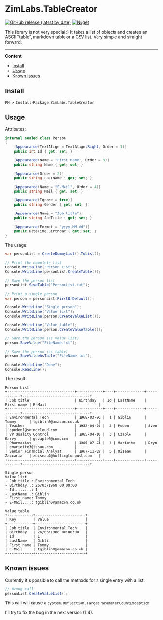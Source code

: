 # ZimLabs.TableCreator

[![GitHub release (latest by date)](https://img.shields.io/github/v/release/InvaderZim85/ZimLabs.TableCreator)](https://github.com/InvaderZim85/ZimLabs.TableCreator/releases) [![Nuget](https://img.shields.io/nuget/v/ZimLabs.TableCreator)](https://www.nuget.org/packages/ZimLabs.TableCreator/)

This library is not very special :) It takes a list of objects and creates an ASCII "table", markdown table or a CSV list. Very simple and straight forward.

---

**Content**

<!-- TOC -->

- [Install](#install)
- [Usage](#usage)
- [Known issues](#known-issues)

<!-- /TOC -->

## Install

```
PM > Install-Package ZimLabs.TableCreator
```

## Usage

Attributes:

```csharp
internal sealed class Person
{
    [Appearance(TextAlign = TextAlign.Right, Order = 1)]
    public int Id { get; set; }

    [Appearance(Name = "First name", Order = 3)]
    public string Name { get; set; }

    [Appearance(Order = 2)]
    public string LastName { get; set; }

    [Appearance(Name = "E-Mail", Order = 4)]
    public string Mail { get; set; }

    [Appearance(Ignore = true)]
    public string Gender { get; set; }

    [Appearance(Name = "Job title")]
    public string JobTitle { get; set; }

    [Appearance(Format = "yyyy-MM-dd")]
    public DateTime Birthday { get; set; }
}
```

The usage:

```csharp
var personList = CreateDummyList().ToList();

// Print the complete list
Console.WriteLine("Person List");
Console.WriteLine(personList.CreateTable());

// Save the person list
personList.SaveTable("PersonList.txt");

// Print a single person
var person = personList.FirstOrDefault();

Console.WriteLine("Single person");
Console.WriteLine("Value list");
Console.WriteLine(person.CreateValueList());

Console.WriteLine("Value table");
Console.WriteLine(person.CreateValueTable());

// Save the person (as value list)
person.SaveValue("FileName.txt");

// Save the person (as table)
person.SaveValueAsTable("FileName.txt");

Console.WriteLine("Done");
Console.ReadLine();
```

The result:

```
Person List
+-------------------------------+------------+----+-------------+------------+-------------------------------+
| Job title                     | Birthday   | Id | LastName    | First name | E-Mail                        |
+-------------------------------+------------+----+-------------+------------+-------------------------------+
| Environmental Tech            | 1968-03-26 |  1 | Giblin      | Tommy      | tgiblin0@amazon.co.uk         |
| Teacher                       | 1952-04-24 |  2 | Puden       | Sven       | spuden1@soundcloud.com        |
| VP Quality Control            | 1965-04-10 |  3 | Czaple      | Garvy      | gczaple2@com.com              |
| Pharmacist                    | 1986-07-23 |  4 | Mariotte    | Eryn       | emariotte3@issuu.com          |
| Senior Financial Analyst      | 1967-11-09 |  5 | Oiseau      | Zaccaria   | zoiseau4@huffingtonpost.com   |
+-------------------------------+------------+----+-------------+------------+-------------------------------+

Single person
Value list
- Job title.: Environmental Tech
- Birthday..: 26/03/1968 00:00:00
- Id........: 1
- LastName..: Giblin
- First name: Tommy
- E-Mail....: tgiblin0@amazon.co.uk

Value table
+------------+-----------------------+
| Key        | Value                 |
+------------+-----------------------+
| Job title  | Environmental Tech    |
| Birthday   | 26/03/1968 00:00:00   |
| Id         | 1                     |
| LastName   | Giblin                |
| First name | Tommy                 |
| E-Mail     | tgiblin0@amazon.co.uk |
+------------+-----------------------+
```

## Known issues

Currently it's possible to call the methods for a single entry with a list:

```csharp
// Wrong call
personList.CreateValueList();
```

This call will cause a `System.Reflection.TargetParameterCountException`.

I'll try to fix the bug in the next version (1.4).
